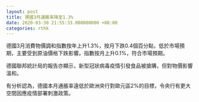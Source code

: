 ```yaml
---
layout: post
title: 德國3月通脹率降至1.3%
date: 2020-03-30 21:55:33.000000000 +08:00
categories: rthk
---
```


德國3月消費物價調和指數按年上升1.3%，按月下跌0.4個百分點，低於市場預期，主要受到原油價格下跌影響。指數按月上升0.1%，符合市場預期。

德國聯邦統計局的報告亦顯示，新型冠狀病毒疫情引發食品被搶購，但對物價影響溫和。

有分析認為，德國本月通脹率遠低於歐洲央行對歐元區2%的目標，令央行有更大空間因應疫情部署刺激政策。
